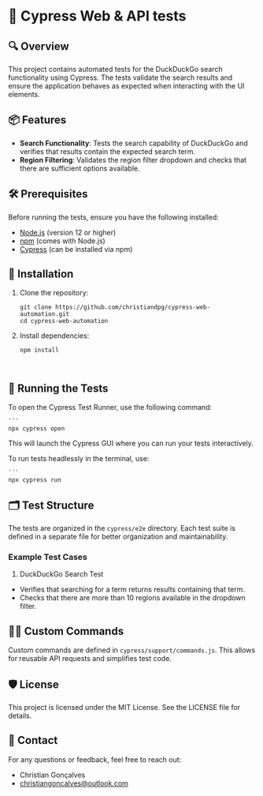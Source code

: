 # 🧪 Cypress Web & API tests

## 🔍 Overview

This project contains automated tests for the DuckDuckGo search functionality using Cypress. The tests validate the search results and ensure the application behaves as expected when interacting with the UI elements.

## 📦 Features

- **Search Functionality**: Tests the search capability of DuckDuckGo and verifies that results contain the expected search term.
- **Region Filtering**: Validates the region filter dropdown and checks that there are sufficient options available.

## 🛠️ Prerequisites

Before running the tests, ensure you have the following installed:

- [Node.js](https://nodejs.org/) (version 12 or higher)
- [npm](https://www.npmjs.com/get-npm) (comes with Node.js)
- [Cypress](https://www.cypress.io/) (can be installed via npm)

## 🚀 Installation

1. Clone the repository:

   ```
   git clone https://github.com/christiandpg/cypress-web-automation.git
   cd cypress-web-automation

2. Install dependencies:

    ```
    npm install



## 🏃 Running the Tests

To open the Cypress Test Runner, use the following command:

    ```
    npx cypress open

This will launch the Cypress GUI where you can run your tests interactively.

To run tests headlessly in the terminal, use:

    ```
    npx cypress run


## 🗂️ Test Structure

The tests are organized in the `cypress/e2e` directory. Each test suite is defined in a separate file for better organization and maintainability.

### Example Test Cases
1. DuckDuckGo Search Test
- Verifies that searching for a term returns results containing that term.
- Checks that there are more than 10 regions available in the dropdown filter.

## 🧑‍💻 Custom Commands

Custom commands are defined in `cypress/support/commands.js`. This allows for reusable API requests and simplifies test code.


## 🛡️ License

This project is licensed under the MIT License. See the LICENSE file for details.

## 📧 Contact

For any questions or feedback, feel free to reach out:

- Christian Gonçalves
- christiangoncalves@outlook.com